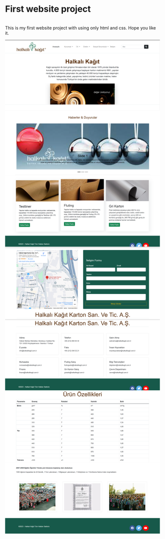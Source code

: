 # First website project
<br>
This is my first website project with using only html and css. Hope you like it.



![image alt](https://github.com/berfinnyilmaazz/internship-project--3.7.23-/blob/811d5037548fb0cd3e7af2c28bb492ca190e8524/Ekran%20g%C3%B6r%C3%BCnt%C3%BCs%C3%BC%202025-01-16%20233533.png)
![image alt](https://github.com/berfinnyilmaazz/internship-project--3.7.23-/blob/1ab23e3401ec3d992d5192f5f2c463527864f0c5/Ekran%20g%C3%B6r%C3%BCnt%C3%BCs%C3%BC%202025-01-16%20233614.png)
![image alt](https://github.com/berfinnyilmaazz/internship-project--3.7.23-/blob/1ab23e3401ec3d992d5192f5f2c463527864f0c5/Ekran%20g%C3%B6r%C3%BCnt%C3%BCs%C3%BC%202025-01-16%20233634.png)
![image alt](https://github.com/berfinnyilmaazz/internship-project--3.7.23-/blob/1ab23e3401ec3d992d5192f5f2c463527864f0c5/Ekran%20g%C3%B6r%C3%BCnt%C3%BCs%C3%BC%202025-01-16%20233656.png)
![image alt](https://github.com/berfinnyilmaazz/internship-project--3.7.23-/blob/1ab23e3401ec3d992d5192f5f2c463527864f0c5/Ekran%20g%C3%B6r%C3%BCnt%C3%BCs%C3%BC%202025-01-16%20233711.png)
![image alt](https://github.com/berfinnyilmaazz/internship-project--3.7.23-/blob/1ab23e3401ec3d992d5192f5f2c463527864f0c5/Ekran%20g%C3%B6r%C3%BCnt%C3%BCs%C3%BC%202025-01-16%20233732.png)
![image alt](https://github.com/berfinnyilmaazz/internship-project--3.7.23-/blob/1ab23e3401ec3d992d5192f5f2c463527864f0c5/Ekran%20g%C3%B6r%C3%BCnt%C3%BCs%C3%BC%202025-01-16%20233748.png)
